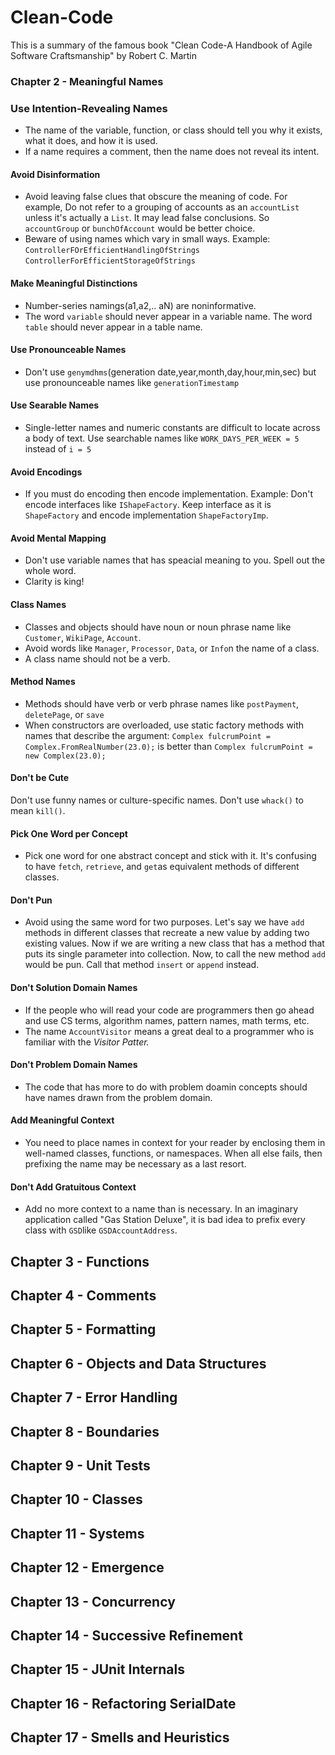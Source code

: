 # Clean-Code # 
This is a summary of the famous book "Clean Code-A Handbook of Agile Software Craftsmanship" by Robert C. Martin
### Chapter 2 - Meaningful Names ###
### Use Intention-Revealing Names ###
* The name of the variable, function, or class should tell you why it exists, what it does, and how it is used. 
* If a name requires a comment, then the name does not reveal its intent.
#### Avoid Disinformation ####
* Avoid leaving false clues that obscure the meaning of code. For example, Do not refer to a grouping of accounts as an `accountList` unless it's actually a `List`. It may lead false conclusions. So `accountGroup` or `bunchOfAccount` would be better choice. 
* Beware of using names which vary in small ways. Example: `ControllerFOrEfficientHandlingOfStrings` `ControllerForEfficientStorageOfStrings`
#### Make Meaningful Distinctions ####
* Number-series namings(a1,a2,.. aN) are noninformative. 
* The word `variable` should never appear in a variable name. The word `table` should never appear in a table name. 
#### Use Pronounceable Names ####
* Don't use `genymdhms`(generation date,year,month,day,hour,min,sec) but use pronounceable names like `generationTimestamp`
#### Use Searable Names ####
* Single-letter names and numeric constants are difficult to locate across a body of text. Use searchable names like `WORK_DAYS_PER_WEEK = 5` instead of `i = 5`
#### Avoid Encodings ####
* If you must do encoding then encode implementation. Example: Don't encode interfaces like `IShapeFactory`. Keep interface as it is `ShapeFactory` and encode implementation `ShapeFactoryImp`.
#### Avoid Mental Mapping ####
* Don't use variable names that has speacial meaning to you. Spell out the whole word.
* Clarity is king!
#### Class Names ####
* Classes and objects should have noun or noun phrase name like `Customer`, `WikiPage`, `Account`.
* Avoid words like `Manager`, `Processor`, `Data`, or `Info`n the name of a class. 
* A class name should not be a verb.
#### Method Names ####
* Methods should have verb or verb phrase names like `postPayment`, `deletePage`, or `save`
* When constructors are overloaded, use static factory methods with names that describe the argument:
`Complex fulcrumPoint = Complex.FromRealNumber(23.0);` is better than `Complex fulcrumPoint = new Complex(23.0);`
#### Don't be Cute ####
 Don't use funny names or culture-specific names. Don't use `whack()` to mean `kill()`.
#### Pick One Word per Concept ###
* Pick one word for one abstract concept and stick with it. It's confusing to have `fetch`, `retrieve`, and `get`as equivalent methods of different classes. 
#### Don't Pun ####
* Avoid using the same word for two purposes. Let's say we have `add` methods in different classes that recreate a new value by adding two existing values. Now if we are writing a new class that has a method that puts its single parameter into collection. Now, to call the new method `add` would be pun. Call that method `insert` or `append` instead.
#### Don't Solution Domain Names ####
* If the people who will read your code are programmers then go ahead and use CS terms, algorithm names, pattern names, math terms, etc. 
* The name `AccountVisitor` means a great deal to a programmer who is familiar with the *Visitor Patter.*
#### Don't Problem Domain Names ####
* The code that has more to do with problem doamin concepts should have names drawn from the problem domain. 
#### Add Meaningful Context ####
* You need to place names in context for your reader by enclosing them in well-named classes, functions, or namespaces. When all else fails, then prefixing the name may be necessary as a last resort.
#### Don't Add Gratuitous Context ####
* Add no more context to a name than is necessary. In an imaginary application called "Gas Station Deluxe", it is bad idea to prefix every class with `GSD`like `GSDAccountAddress`. 
## Chapter 3 - Functions ## 

## Chapter 4 - Comments ## 

## Chapter 5 - Formatting ## 

## Chapter 6 - Objects and Data Structures ## 

## Chapter 7 - Error Handling ## 

## Chapter 8 - Boundaries ## 

## Chapter 9 - Unit Tests ## 

## Chapter 10 - Classes ## 

## Chapter 11 - Systems ## 

## Chapter 12 - Emergence ## 

## Chapter 13 - Concurrency ## 

## Chapter 14 - Successive Refinement ## 

## Chapter 15 - JUnit Internals ## 

## Chapter 16 - Refactoring SerialDate ## 

## Chapter 17 - Smells and Heuristics ## 
